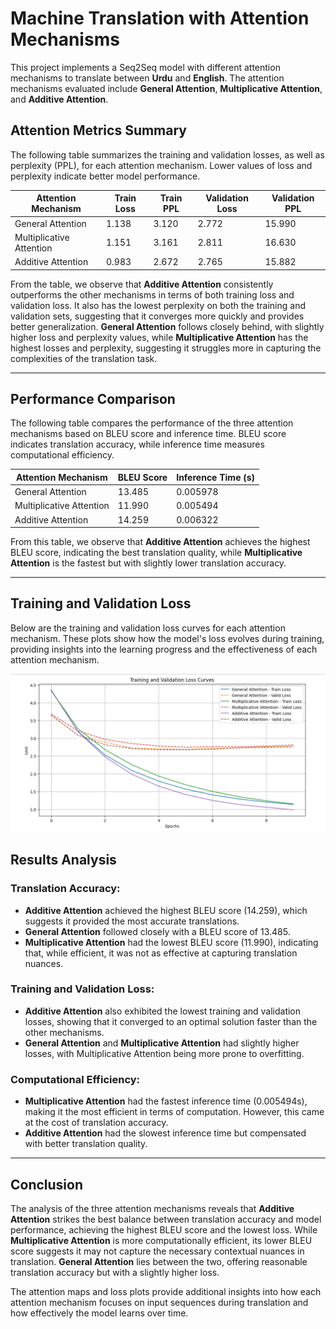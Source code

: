 # Machine Translation with Attention Mechanisms

This project implements a Seq2Seq model with different attention mechanisms to translate between **Urdu** and **English**. The attention mechanisms evaluated include **General Attention**, **Multiplicative Attention**, and **Additive Attention**.

## Attention Metrics Summary

The following table summarizes the training and validation losses, as well as perplexity (PPL), for each attention mechanism. Lower values of loss and perplexity indicate better model performance.

| Attention Mechanism      | Train Loss | Train PPL | Validation Loss | Validation PPL |
|--------------------------|------------|-----------|-----------------|----------------|
| General Attention        | 1.138      | 3.120     | 2.772           | 15.990         |
| Multiplicative Attention | 1.151      | 3.161     | 2.811           | 16.630         |
| Additive Attention       | 0.983      | 2.672     | 2.765           | 15.882         |

From the table, we observe that **Additive Attention** consistently outperforms the other mechanisms in terms of both training loss and validation loss. It also has the lowest perplexity on both the training and validation sets, suggesting that it converges more quickly and provides better generalization. **General Attention** follows closely behind, with slightly higher loss and perplexity values, while **Multiplicative Attention** has the highest losses and perplexity, suggesting it struggles more in capturing the complexities of the translation task.

---

## Performance Comparison

The following table compares the performance of the three attention mechanisms based on BLEU score and inference time. BLEU score indicates translation accuracy, while inference time measures computational efficiency.

| Attention Mechanism      | BLEU Score | Inference Time (s) |
|--------------------------|------------|--------------------|
| General Attention        | 13.485     | 0.005978           |
| Multiplicative Attention | 11.990     | 0.005494           |
| Additive Attention       | 14.259     | 0.006322           |

From this table, we observe that **Additive Attention** achieves the highest BLEU score, indicating the best translation quality, while **Multiplicative Attention** is the fastest but with slightly lower translation accuracy.

---

## Training and Validation Loss

Below are the training and validation loss curves for each attention mechanism. These plots show how the model's loss evolves during training, providing insights into the learning progress and the effectiveness of each attention mechanism.

![Training and Validation Loss](training_loss.png)


## Results Analysis

### Translation Accuracy:
- **Additive Attention** achieved the highest BLEU score (14.259), which suggests it provided the most accurate translations.
- **General Attention** followed closely with a BLEU score of 13.485.
- **Multiplicative Attention** had the lowest BLEU score (11.990), indicating that, while efficient, it was not as effective at capturing translation nuances.

### Training and Validation Loss:
- **Additive Attention** also exhibited the lowest training and validation losses, showing that it converged to an optimal solution faster than the other mechanisms.
- **General Attention** and **Multiplicative Attention** had slightly higher losses, with Multiplicative Attention being more prone to overfitting.

### Computational Efficiency:
- **Multiplicative Attention** had the fastest inference time (0.005494s), making it the most efficient in terms of computation. However, this came at the cost of translation accuracy.
- **Additive Attention** had the slowest inference time but compensated with better translation quality.
  
---

## Conclusion

The analysis of the three attention mechanisms reveals that **Additive Attention** strikes the best balance between translation accuracy and model performance, achieving the highest BLEU score and the lowest loss. While **Multiplicative Attention** is more computationally efficient, its lower BLEU score suggests it may not capture the necessary contextual nuances in translation. **General Attention** lies between the two, offering reasonable translation accuracy but with a slightly higher loss.

The attention maps and loss plots provide additional insights into how each attention mechanism focuses on input sequences during translation and how effectively the model learns over time.
